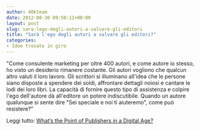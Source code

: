 ```yaml
---
author: 40kteam
date: 2012-08-30 09:50:11+00:00
layout: post
slug: sara-lego-degli-autori-a-salvare-gli-editori
title: "Sarà l'ego degli autori a salvare gli editori?"
categories:
- Idee trovate in giro
---
```


"Come consulente marketing per oltre 400 autori, e come autore io stesso, ho visto un desiderio rimanere costante. Gli autori vogliono che qualcun altro valuti il loro lavoro. Gli scrittori si illuminano all'idea che le persone siano disposte a spendere dei soldi, affrontare dettagli noiosi e cantare le lodi dei loro libri. La capacità di fornire questo tipo di assistenza e colpire l'ego dell'autore dà all'editore un potere indiscutibile. Quando un autore qualunque si sente dire "Sei speciale e noi ti aiuteremo", come può resistere?"

Leggi tutto: [What’s the Point of Publishers in a Digital Age?](http://www.digitalbookworld.com/2012/whats-the-point-of-publishers-in-a-digital-age/)
